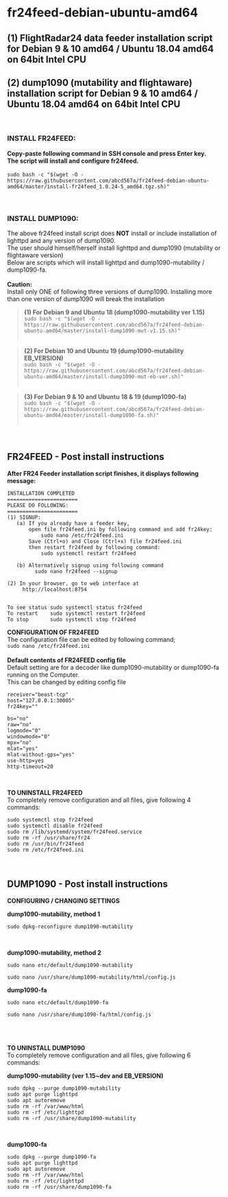 # fr24feed-debian-ubuntu-amd64
## (1) FlightRadar24 data feeder installation script for Debian 9 & 10 amd64 / Ubuntu 18.04 amd64 on 64bit Intel CPU
## (2) dump1090 (mutability and flightaware) installation script for Debian 9 & 10 amd64 / Ubuntu 18.04 amd64 on 64bit Intel CPU
</br>

### INSTALL FR24FEED: 
**Copy-paste following command in SSH console and press Enter key. </br>
The script will install and configure fr24feed.** </br></br>
`sudo bash -c "$(wget -O - https://raw.githubusercontent.com/abcd567a/fr24feed-debian-ubuntu-amd64/master/install-fr24feed_1.0.24-5_amd64.tgz.sh)"` </br></br></br>
### INSTALL DUMP1090:
The above fr24feed install script does **NOT** install or include installation of lighttpd and any version of dump1090. </br>
The user should himself/herself install lighttpd and dump1090 (mutability or flightaware version) </br>
Below are scripts which will install lighttpd and dump1090-mutability / dump1090-fa. </br></br>
**Caution:** </br>
Install only ONE of following three versions of dump1090. Installing more than one version of dump1090 will break the installation </br>

> **(1) For Debian 9 and Ubuntu 18 (dump1090-mutability ver 1.15)** </br>
`sudo bash -c "$(wget -O - https://raw.githubusercontent.com/abcd567a/fr24feed-debian-ubuntu-amd64/master/install-dump1090-mut-v1.15.sh)"` </br></br>

> **(2) For Debian 10 and Ubuntu 19 (dump1090-mutability EB_VERSION)** </br>
`sudo bash -c "$(wget -O - https://raw.githubusercontent.com/abcd567a/fr24feed-debian-ubuntu-amd64/master/install-dump1090-mut-eb-ver.sh)"`  </br></br>

> **(3) For Debian 9 & 10 and Ubuntu 18 & 19 (dump1090-fa)** </br>
`sudo bash -c "$(wget -O - https://raw.githubusercontent.com/abcd567a/fr24feed-debian-ubuntu-amd64/master/install-dump1090-fa.sh)"` </br></br>
</br>

## FR24FEED - Post install instructions
**After FR24 Feeder installation script finishes, it displays following message:**
```
INSTALLATION COMPLETED
=======================
PLEASE DO FOLLOWING:
=======================
(1) SIGNUP:
   (a) If you already have a feeder key,
       open file fr24feed.ini by following command and add fr24key:
           sudo nano /etc/fr24feed.ini
       Save (Ctrl+o) and Close (Ctrl+x) file fr24feed.ini
       then restart fr24feed by following command:
           sudo systemctl restart fr24feed

   (b) Alternatively signup using following command
         sudo nano fr24feed --signup

(2) In your browser, go to web interface at
     http://localhost:8754


To see status sudo systemctl status fr24feed
To restart    sudo systemctl restart fr24feed
To stop       sudo systemctl stop fr24feed
```

**CONFIGURATION OF FR24FEED** </br>
The configuration file can be edited by following command; </br>
`sudo nano /etc/fr24feed.ini` </br></br>
**Default contents of FR24FEED config file**</br>
Default setting are for a decoder like dump1090-mutability or dump1090-fa running on the Computer. </br>
This can be changed by editing config file</br>

```
receiver="beast-tcp"
host="127.0.0.1:30005"
fr24key=""

bs="no"
raw="no"
logmode="0"
windowmode="0"
mpx="no"
mlat="yes"
mlat-without-gps="yes"
use-http=yes
http-timeout=20

```
</br>


**TO UNINSTALL FR24FEED** </br>
To completely remove configuration and all files, give following 4 commands:
```
sudo systemctl stop fr24feed 
sudo systemctl disable fr24feed 
sudo rm /lib/systemd/system/fr24feed.service
sudo rm -rf /usr/share/fr24 
sudo rm /usr/bin/fr24feed
sudo rm /etc/fr24feed.ini 
```

</br>

## DUMP1090 - Post install instructions </br>

**CONFIGURING / CHANGING SETTINGS** </br>

**dump1090-mutability, method 1** </br>
```
sudo dpkg-reconfigure dump1090-mutability
```
</br>

**dump1090-mutability, method 2** </br>
```
sudo nano etc/default/dump1090-mutability

sudo nano /usr/share/dump1090-mutability/html/config.js
```

**dump1090-fa** </br>
```
sudo nano etc/default/dump1090-fa

sudo nano /usr/share/dump1090-fa/html/config.js
```

</br></br>

**TO UNINSTALL DUMP1090** </br>
To completely remove configuration and all files, give following 6 commands: </br>

**dump1090-mutability (ver 1.15~dev and EB_VERSION)** </br>

```
sudo dpkg --purge dump1090-mutability
sudo apt purge lighttpd
sudo apt autoremove
sudo rm -rf /var/www/html
sudo rm -rf /etc/lighttpd
sudo rm -rf /usr/share/dump1090-mutability
```

</br>

**dump1090-fa** </br>

```
sudo dpkg --purge dump1090-fa
sudo apt purge lighttpd
sudo apt autoremove
sudo rm -rf /var/www/html
sudo rm -rf /etc/lighttpd
sudo rm -rf /usr/share/dump1090-fa
```
